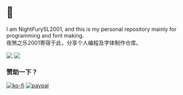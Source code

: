 # 🐲

I am NightFurySL2001, and this is my personal repository mainly for programming and font making.  
夜煞之乐2001寄宿于此，分享个人编程及字体制作仓库。

<img align="center" src="https://github-readme-stats-beta-amber-44.vercel.app/api?username=nightfurysl2001&show_icons=true&bg_color=30,11998E,38EF7D&title_color=222&text_color=000&icon_color=222&locale=zh-my" />
<img align="center" src="https://github-readme-stats-beta-amber-44.vercel.app/api/top-langs/?username=nightfurysl2001&bg_color=110,11998E,38EF7D&title_color=222&text_color=000&layout=compact&locale=zh-my" />


### 赞助一下？

[![ko-fi](https://ko-fi.com/img/githubbutton_sm.svg)](https://ko-fi.com/nightfurysl2001)
[![paypal](https://www.paypalobjects.com/digitalassets/c/website/marketing/apac/C2/logos-buttons/optimize/34_Yellow_PayPal_Pill_Button.png)](https://paypal.me/nightfurysl2001)
